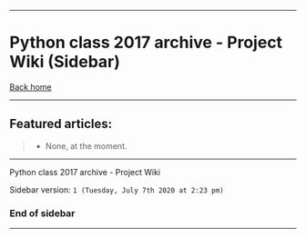 
***

# Python class 2017 archive - Project Wiki (Sidebar)

[Back home](https://github.com/seanpm2001/Python_class_2017_archive/wiki/)

***

## Featured articles:

> * None, at the moment.

***

Python class 2017 archive  - Project Wiki

Sidebar version: `1 (Tuesday, July 7th 2020 at 2:23 pm)`

### End of sidebar

***
